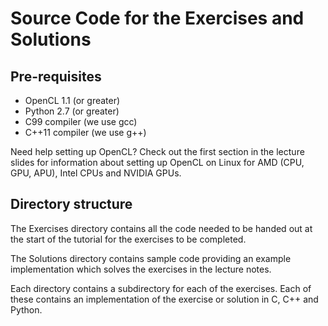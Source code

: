 Source Code for the Exercises and Solutions
==========================================

Pre-requisites
--------------

* OpenCL 1.1 (or greater)
* Python 2.7 (or greater)
* C99 compiler (we use gcc)
* C++11 compiler (we use g++)

Need help setting up OpenCL?
Check out the first section in the lecture slides for information
about setting up OpenCL on Linux for AMD (CPU, GPU, APU),
Intel CPUs and NVIDIA GPUs.

Directory structure
-------------------

The Exercises directory contains all the code
needed to be handed out at the start of the
tutorial for the exercises to be completed.

The Solutions directory contains sample code
providing an example implementation which
solves the exercises in the lecture notes.

Each directory contains a subdirectory for
each of the exercises. Each of these contains
an implementation of the exercise or solution
in C, C++ and Python.
